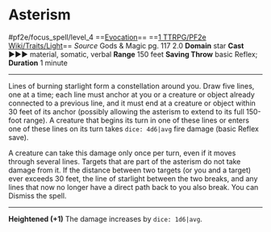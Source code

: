 # Asterism
#pf2e/focus_spell/level_4
==[Evocation](rulesmd)== ==[1 TTRPG/PF2e Wiki/Traits/Light](1%20TTRPG/PF2e%20Wiki/Traits/Light)==
*Source* Gods & Magic pg. 117 2.0
**Domain** star
**Cast** ►►► material, somatic, verbal
**Range** 150 feet
**Saving Throw** basic Reflex; **Duration** 1 minute

---
Lines of burning starlight form a constellation around you. Draw five lines, one at a time; each line must anchor at you or a creature or object already connected to a previous line, and it must end at a creature or object within 30 feet of its anchor (possibly allowing the asterism to extend to its full 150-foot range). A creature that begins its turn in one of these lines or enters one of these lines on its turn takes `dice: 4d6|avg` fire damage (basic Reflex save).

A creature can take this damage only once per turn, even if it moves through several lines. Targets that are part of the asterism do not take damage from it. If the distance between two targets (or you and a target) ever exceeds 30 feet, the line of starlight between the two breaks, and any lines that now no longer have a direct path back to you also break. You can Dismiss the spell.

<hr>

**Heightened (+1)** The damage increases by `dice: 1d6|avg`.